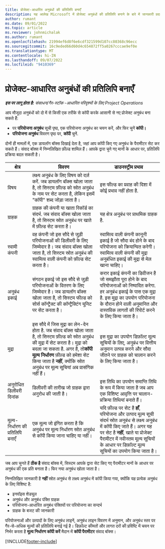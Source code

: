 ```yaml
---
title: प्रोजेक्ट-आधारित अनुबंधों की प्रतिलिपि बनाएँ
description: यह आलेख Microsoft में प्रोजेक्ट अनुबंधों की प्रतिलिपि बनाने के बारे में जानकारी प्रदान करता है।Dynamics 365 Project Operations
author: rumant
ms.date: 09/01/2022
ms.topic: article
ms.reviewer: johnmichalak
ms.author: rumant
ms.openlocfilehash: 21994ef6d8f6e6cdf321599d107cc80368c96ecc
ms.sourcegitcommit: 16c9eded66d60d4c654872ff5a0267cccae9ef0e
ms.translationtype: MT
ms.contentlocale: hi-IN
ms.lasthandoff: 09/07/2022
ms.locfileid: "9410369"
---
```

# <a name="copy-project-based-contracts"></a>प्रोजेक्ट-आधारित अनुबंधों की प्रतिलिपि बनाएँ

_**इस पर लागू होता है:** संसाधन/गैर-स्टॉक -आधारित परिदृश्यों के लिए Project Operations_

आप मौजूदा अनुबंधों को दो में से किसी एक तरीके से कॉपी करके आसानी से नए प्रोजेक्ट अनुबंध बना सकते हैं:

- पर **परियोजना अनुबंध** सूची पृष्ठ, एक परियोजना अनुबंध का चयन करें, और फिर चुनें **कॉपी।**
- **परियोजना अनुबंध** विवरण पृष्ठ पर, **कॉपी** चुनें.

दोनों ही मामलों में, एक डायलॉग बॉक्स दिखाई देता है, जहां आप कॉपी किए गए अनुबंध के पैरामीटर सेट कर सकते हैं। संवाद बॉक्स में निम्नलिखित फ़ील्ड शामिल हैं। आपके द्वारा चुने गए मानों के आधार पर, प्रतिलिपि प्रक्रिया बदल सकती है।

| क्षेत्र | विवरण | डाउनस्ट्रीम प्रभाव |
| --- | --- | --- |
| विषय | लक्ष्य अनुबंध के लिए विषय को दर्ज़ करें. जब डायलॉग बॉक्स खोला जाता है, तो सिस्टम फ़ील्ड को स्रोत अनुबंध के नाम पर सेट करता है, लेकिन इसमें "कॉपी" शब्द जोड़ा जाता है। | इस फील्ड का प्रवाह की दिशा में कोई प्रभाव नहीं होता है. |
| ग्राहक | ग्राहक की कंपनी या खाता रिकॉर्ड का संदर्भ. जब संवाद बॉक्स खोला जाता है, तो सिस्टम स्रोत अनुबंध पर खाते में फ़ील्ड सेट करता है। | यह क्षेत्र अनुबंध पर प्राथमिक ग्राहक है. |
| स्वामी कंपनी | वह कंपनी जो इस सौदे से जुड़ी परियोजनाओं की डिलीवरी के लिए जिम्मेदार है। जब संवाद बॉक्स खोला जाता है, तो सिस्टम स्रोत अनुबंध की स्वामित्व वाली कंपनी को फ़ील्ड सेट करता है। | स्वामित्व वाली कंपनी कानूनी इकाई है जो सौदा बंद होने के बाद परियोजना को क्रियान्वित करेगी। स्वामित्व वाली कंपनी की मुद्रा अनुबंधित इकाई की मुद्रा से मेल खाना चाहिए। |
| अनुबंध इकाई | संगठन इकाई जो इस सौदे से जुड़ी परियोजनाओं के वितरण के लिए जिम्मेदार है। जब डायलॉग बॉक्स खोला जाता है, तो सिस्टम फील्ड को सोर्स कॉन्ट्रैक्ट की कॉन्ट्रैक्टिंग यूनिट पर सेट करता है। | करार इकाई कंपनी का डिवीजन है जो समझौता पूरा होने के बाद परियोजनाओं को निष्पादित करेगा. हर अनुबंध इकाई के पास एक मुद्रा है. इस मुद्रा का उपयोग परियोजना के दौरान होने वाली अनुमानित और वास्तविक लागतों की रिपोर्ट करने के लिए किया जाता है। |
| मुद्रा | इस सौदे में जिस मुद्रा का लेन-देन होता है. जब संवाद बॉक्स खोला जाता है, तो सिस्टम फ़ील्ड को स्रोत अनुबंध की मुद्रा में सेट करता है। मुद्रा को बदला जा सकता है. अगर है, तो**कॉपी मूल्य निर्धारण** फ़ील्ड को हमेशा सेट किया जाता है **नहीं**, क्योंकि स्रोत अनुबंध पर मूल्य सूचियां अब प्रासंगिक नहीं हैं। | इस मुद्रा का उपयोग डिफ़ॉल्ट मूल्य सूचियों के लिए, अनुबंध पर वित्तीय अनुमान उत्पन्न करने और सौदा जीतने पर ग्राहक को चालान करने के लिए किया जाता है। |
| अनुरोधित डिलीवरी दिनांक | डिलीवरी की तारीख जो ग्राहक द्वारा अनुरोध की जाती है। | इस तिथि का उपयोग समाप्ति तिथि के रूप में किया जाता है जब आप एक विशिष्ट आवृत्ति पर चालान-प्रक्रिया तिथियां बनाते हैं। |
| मूल्य-निर्धारण की प्रतिलिपि बनाएँ | एक मूल्य जो इंगित करता है कि अनुबंध पर मूल्य निर्धारण स्रोत अनुबंध से कॉपी किया जाना चाहिए या नहीं। | यदि फ़ील्ड पर सेट है **हाँ**, परियोजना और उत्पाद मूल्य सूची संदर्भ स्रोत अनुबंध से लक्ष्य अनुबंध में कॉपी किए जाते हैं। अगर यह पर सेट है **नहीं**, खाते या प्रोजेक्ट पैरामीटर में नवीनतम मूल्य सूचियों के आधार पर डिफ़ॉल्ट मूल्य सूचियों का उपयोग किया जाता है। |

जब आप चुनते हैं **ठीक है** संवाद बॉक्स में, सिस्टम आपके द्वारा सेट किए गए पैरामीटर मानों के आधार पर अनुबंध की एक प्रति बनाता है। फिर नया अनुबंध खोला जाता है।

निम्नलिखित जानकारी है **नहीं** स्रोत अनुबंध से लक्ष्य अनुबंध में कॉपी किया गया, क्योंकि यह प्रत्येक अनुबंध के लिए विशिष्ट है:

- इनवॉइस शेड्यूल
- अनुबंध और अनुबंध पंक्ति ग्राहक
- परियोजना-आधारित अनुबंध पंक्तियों पर परियोजना का सन्दर्भ
- ग्राहक के बजट की जानकारी

परियोजनाओं और उत्पादों के लिए अनुबंध लाइनें, अनुबंध लाइन विवरण में अनुमान, और अनुबंध स्तर पर गैर-से-अधिक मूल्यों की प्रतिलिपि बनाई गई है। डिफ़ॉल्ट कीमतों और लागत दरों की प्रविष्टि में चयन पर निर्भर करता है **मूल्य निर्धारण कॉपी करें** मैदान में **कॉपी पैरामीटर** संवाद बॉक्स।

[!INCLUDE[footer-include](../includes/footer-banner.md)]
